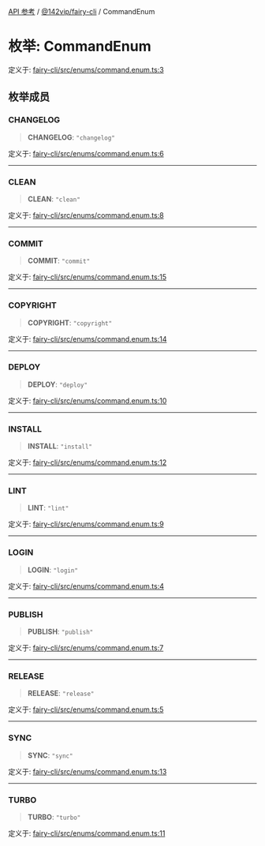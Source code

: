 [API 参考](../../../index.md) / [@142vip/fairy-cli](../index.md) / CommandEnum

# 枚举: CommandEnum

定义于: [fairy-cli/src/enums/command.enum.ts:3](https://github.com/142vip/core-x/blob/366c03709f86a3eb43798cad6f972465bd93322a/packages/fairy-cli/src/enums/command.enum.ts#L3)

## 枚举成员

### CHANGELOG

> **CHANGELOG**: `"changelog"`

定义于: [fairy-cli/src/enums/command.enum.ts:6](https://github.com/142vip/core-x/blob/366c03709f86a3eb43798cad6f972465bd93322a/packages/fairy-cli/src/enums/command.enum.ts#L6)

***

### CLEAN

> **CLEAN**: `"clean"`

定义于: [fairy-cli/src/enums/command.enum.ts:8](https://github.com/142vip/core-x/blob/366c03709f86a3eb43798cad6f972465bd93322a/packages/fairy-cli/src/enums/command.enum.ts#L8)

***

### COMMIT

> **COMMIT**: `"commit"`

定义于: [fairy-cli/src/enums/command.enum.ts:15](https://github.com/142vip/core-x/blob/366c03709f86a3eb43798cad6f972465bd93322a/packages/fairy-cli/src/enums/command.enum.ts#L15)

***

### COPYRIGHT

> **COPYRIGHT**: `"copyright"`

定义于: [fairy-cli/src/enums/command.enum.ts:14](https://github.com/142vip/core-x/blob/366c03709f86a3eb43798cad6f972465bd93322a/packages/fairy-cli/src/enums/command.enum.ts#L14)

***

### DEPLOY

> **DEPLOY**: `"deploy"`

定义于: [fairy-cli/src/enums/command.enum.ts:10](https://github.com/142vip/core-x/blob/366c03709f86a3eb43798cad6f972465bd93322a/packages/fairy-cli/src/enums/command.enum.ts#L10)

***

### INSTALL

> **INSTALL**: `"install"`

定义于: [fairy-cli/src/enums/command.enum.ts:12](https://github.com/142vip/core-x/blob/366c03709f86a3eb43798cad6f972465bd93322a/packages/fairy-cli/src/enums/command.enum.ts#L12)

***

### LINT

> **LINT**: `"lint"`

定义于: [fairy-cli/src/enums/command.enum.ts:9](https://github.com/142vip/core-x/blob/366c03709f86a3eb43798cad6f972465bd93322a/packages/fairy-cli/src/enums/command.enum.ts#L9)

***

### LOGIN

> **LOGIN**: `"login"`

定义于: [fairy-cli/src/enums/command.enum.ts:4](https://github.com/142vip/core-x/blob/366c03709f86a3eb43798cad6f972465bd93322a/packages/fairy-cli/src/enums/command.enum.ts#L4)

***

### PUBLISH

> **PUBLISH**: `"publish"`

定义于: [fairy-cli/src/enums/command.enum.ts:7](https://github.com/142vip/core-x/blob/366c03709f86a3eb43798cad6f972465bd93322a/packages/fairy-cli/src/enums/command.enum.ts#L7)

***

### RELEASE

> **RELEASE**: `"release"`

定义于: [fairy-cli/src/enums/command.enum.ts:5](https://github.com/142vip/core-x/blob/366c03709f86a3eb43798cad6f972465bd93322a/packages/fairy-cli/src/enums/command.enum.ts#L5)

***

### SYNC

> **SYNC**: `"sync"`

定义于: [fairy-cli/src/enums/command.enum.ts:13](https://github.com/142vip/core-x/blob/366c03709f86a3eb43798cad6f972465bd93322a/packages/fairy-cli/src/enums/command.enum.ts#L13)

***

### TURBO

> **TURBO**: `"turbo"`

定义于: [fairy-cli/src/enums/command.enum.ts:11](https://github.com/142vip/core-x/blob/366c03709f86a3eb43798cad6f972465bd93322a/packages/fairy-cli/src/enums/command.enum.ts#L11)

